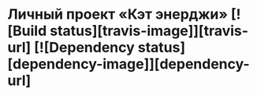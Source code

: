 # Личный проект «Кэт энерджи» [![Build status][travis-image]][travis-url] [![Dependency status][dependency-image]][dependency-url]
